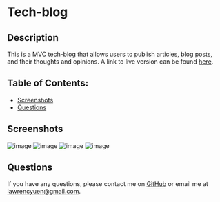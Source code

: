 # Tech-blog

## Description
This is a MVC tech-blog that allows users to publish articles, blog posts, and their thoughts and opinions. A link to live version can be found [here](https://immense-refuge-41899.herokuapp.com/).
    
    
## Table of Contents:

* [Screenshots](#screenshots)
* [Questions](#questions)


## Screenshots
![image](https://user-images.githubusercontent.com/64458077/125239761-fd290980-e29d-11eb-9c52-a3ae94248b52.png)
![image](https://user-images.githubusercontent.com/64458077/125239828-15008d80-e29e-11eb-915a-d27b2213818b.png)
![image](https://user-images.githubusercontent.com/64458077/125239854-1f228c00-e29e-11eb-945e-887c42ea4d9b.png)
![image](https://user-images.githubusercontent.com/64458077/125239875-28135d80-e29e-11eb-9af3-2af02a67cbe0.png)




## Questions
If you have any questions, please contact me on [GitHub](https://github.com/lwrnce) or email me at lawrencyuen@gmail.com.